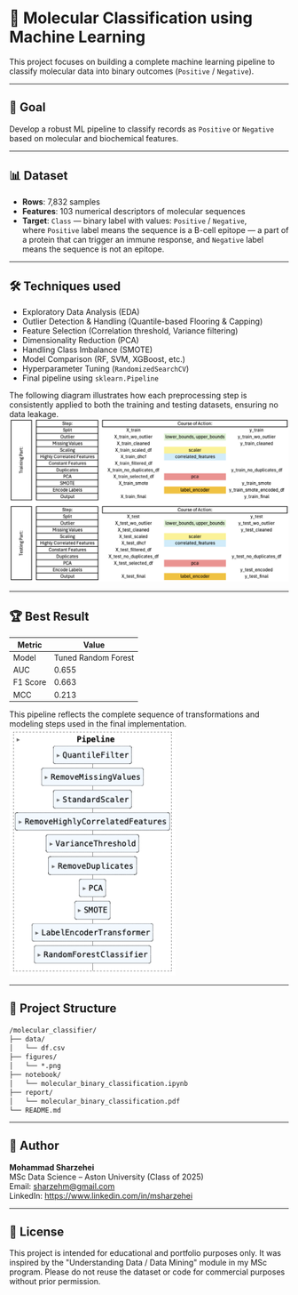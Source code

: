 # 🧬 Molecular Classification using Machine Learning

This project focuses on building a complete machine learning pipeline to classify molecular data into binary outcomes (`Positive` / `Negative`).

---

## 🎯 Goal
Develop a robust ML pipeline to classify records as `Positive` or `Negative` based on molecular and biochemical features.

---

## 📊 Dataset
- **Rows**: 7,832 samples  
- **Features**: 103 numerical descriptors of molecular sequences  
- **Target**: `Class` — binary label with values: `Positive` / `Negative`,  
  where `Positive` label means the sequence is a B-cell epitope — a part of a protein that can trigger an immune response,
  and `Negative` label means the sequence is not an epitope.

---

## 🛠️ Techniques used
- Exploratory Data Analysis (EDA)
- Outlier Detection & Handling (Quantile-based Flooring & Capping)
- Feature Selection (Correlation threshold, Variance filtering)
- Dimensionality Reduction (PCA)
- Handling Class Imbalance (SMOTE)
- Model Comparison (RF, SVM, XGBoost, etc.)
- Hyperparameter Tuning (`RandomizedSearchCV`)
- Final pipeline using `sklearn.Pipeline`  

The following diagram illustrates how each preprocessing step is consistently applied to both the training and testing datasets, ensuring no data leakage.  
<img src="./figures/Train:Test Data Processing Flow.png" alt="Train/Test Processing Flow" width="800"/>

---

## 🏆 Best Result
| Metric     | Value  |
|------------|--------|
| Model  | Tuned Random Forest |
| AUC        | 0.655 |
| F1 Score   | 0.663 |
| MCC        | 0.213 |

This pipeline reflects the complete sequence of transformations and modeling steps used in the final implementation.  
<img src="./figures/pipeline.png" alt="Pipeline Structure" width="300"/>

---

## 📁 Project Structure

```
/molecular_classifier/
├── data/
│   └── df.csv
├── figures/
│   └── *.png
├── notebook/
│   └── molecular_binary_classification.ipynb
├── report/
│   └── molecular_binary_classification.pdf
└── README.md
```

---

## 👤 Author
**Mohammad Sharzehei**  
MSc Data Science – Aston University (Class of 2025)  
Email: sharzehm@gmail.com  
LinkedIn: https://www.linkedin.com/in/msharzehei

---

## 📄 License

This project is intended for educational and portfolio purposes only. It was inspired by the "Understanding Data / Data Mining" module in my MSc program. Please do not reuse the dataset or code for commercial purposes without prior permission.
